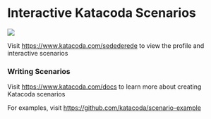 # Interactive Katacoda Scenarios

[![](http://shields.katacoda.com/katacoda/sedederede/count.svg)](https://www.katacoda.com/sedederede "Get your profile on Katacoda.com")

Visit https://www.katacoda.com/sedederede to view the profile and interactive scenarios

### Writing Scenarios
Visit https://www.katacoda.com/docs to learn more about creating Katacoda scenarios

For examples, visit https://github.com/katacoda/scenario-example
